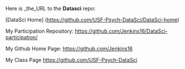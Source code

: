 Here is _the_URL to the **Datasci** repo:

[DataSci Home] (https://github.com/USF-Psych-DataSci/DataSci-home)

My Participation Repository:
https://github.com/Jenkins16/DataSci-participation/

My Github Home Page:
https://github.com/Jenkins16

My Class Page
https://github.com/USF-Psych-DataSci